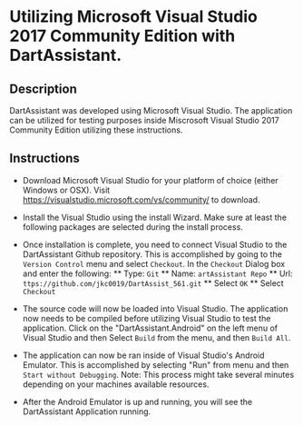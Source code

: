 #  Utilizing Microsoft Visual Studio 2017 Community Edition with DartAssistant.

## Description

DartAssistant was developed using Microsoft Visual Studio.  The application can be utilized for testing purposes inside Miscrosoft Visual Studio 2017 Community Edition utilizing these instructions.

## Instructions
* Download Microsoft Visual Studio for your platform of choice (either Windows or OSX).  Visit https://visualstudio.microsoft.com/vs/community/ to download.

* Install the Visual Studio using the install Wizard.  Make sure at least the following packages are selected during the install process.

* Once installation is complete, you need to connect Visual Studio to the DartAssistant Github repository.  This is accomplished by going to the `Version Control` menu and select `Checkout`.  In the `Checkout` Dialog box and enter the following:
** Type: `Git`
** Name: `artAssistant Repo`
** Url: `ttps://github.com/jkc0019/DartAssist_561.git`
** Select `OK`
** Select `Checkout`

* The source code will now be loaded into Visual Studio.  The application now needs to be compiled before utilizing Visual Studio to test the application.  Click on the "DartAssistant.Android" on the left menu of Visual Studio and then Select `Build` from the menu, and then `Build All`.  

* The application can now be ran inside of Visual Studio's Android Emulator.  This is accomplished by selecting "Run" from menu and then `Start without Debugging`.  Note: This process might take several minutes depending on your machines available resources.

* After the Android Emulator is up and running, you will see the DartAssistant Application running.
